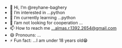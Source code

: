 - 👋 Hi, I’m @reyhane-baghery
- 👀 I’m interested in ...python
- 🌱 I’m currently learning ...python
- 💞 I’am not looking for cooperation ...
- 📫 How to reach me ...almas.r.1392.2654@gmail.com
- 😄 Pronouns: ...
- ⚡ Fun fact: ...I am under 18 years old😁

<!---
reyhane-baghery/reyhane-baghery is a ✨ special ✨ repository because its `README.md` (this file) appears on your GitHub profile.
You can click the Preview link to take a look at your changes.
--->
